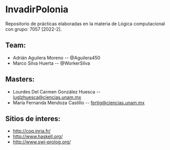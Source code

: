 # InvadirPolonia
Repositorio de prácticas elaboradas en la materia de Lógica computacional con grupo: 7057 [2022-2].

## Team:
* Adrián Aguilera Moreno -- @Aguilera450
* Marco Silva Huerta     -- @WorkerSilva

## Masters:
* Lourdes Del Carmen González Huesca  -- luglzhuesca@ciencias.unam.mx
* María Fernanda Mendoza Castillo     -- fertig@ciencias.unam.mx

## Sitios de interes:
* http://coq.inria.fr/ 
* http://www.haskell.org/
* http://www.swi-prolog.org/